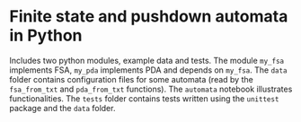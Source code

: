 # Finite state and pushdown automata in Python
Includes two python modules, example data and tests. The module `my_fsa` implements FSA, `my_pda` implements PDA and depends on `my_fsa`. The `data` folder contains configuration files for some automata (read by the `fsa_from_txt` and `pda_from_txt` functions). The `automata` notebook illustrates functionalities. The `tests` folder contains tests written using the `unittest` package and the `data` folder.